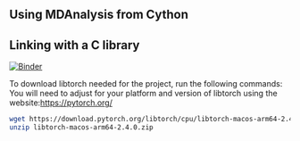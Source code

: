 ## Using MDAnalysis from Cython

## Linking with a C library
[![Binder](https://mybinder.org/badge_logo.svg)](https://mybinder.org/v2/gh/hmacdope/MDA_demos/HEAD?labpath=linking_with_a_c_library.ipynb)

To download libtorch needed for the project, run the following commands:
 You will need to adjust for your platform and version of libtorch using the website:https://pytorch.org/
 
```bash
wget https://download.pytorch.org/libtorch/cpu/libtorch-macos-arm64-2.4.0.zip
unzip libtorch-macos-arm64-2.4.0.zip
```

